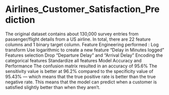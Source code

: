 # Airlines_Customer_Satisfaction_Prediction
The original dataset contains about 130,000 survey entries from passenger/flight details from a US airline. 
In total, there are 22 feature columns and 1 binary target column. 
Feature Engineering performed : 
Log transform
Use logarithmic to create a new feature “Delay in Minutes logged”
Features selection
Drop “Departure Delay” and “Arrival Delay”
Encoding the categorical features
Standardize all features
Model Accuracy and Performance 
The confusion matrix resulted in an accuracy of 95.6% 
The sensitivity value is better at 96.2% compared to the specificity value of 95.43% — which means that the true positive rate is better than the true negative rate. This means that the model can predict when a customer is satisfied slightly better than when they aren’t.
